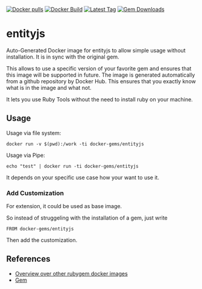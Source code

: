 [![Docker pulls](https://img.shields.io/docker/pulls/rubygem/entityjs.svg)](https://hub.docker.com/r/rubygem/entityjs/)
[![Docker Build](https://img.shields.io/docker/automated/rubygem/entityjs.svg)](https://hub.docker.com/r/rubygem/entityjs/)
[![Latest Tag](https://img.shields.io/github/tag/docker-rubygem/entityjs.svg)](https://hub.docker.com/r/rubygem/entityjs/)
[![Gem Downloads](https://img.shields.io/gem/dt/entityjs.svg)](https://rubygems.org/gems/entityjs/)
# entityjs

Auto-Generated Docker image for entityjs to allow simple usage without installation.
It is in sync with the original gem.

This allows to use a specific version of your favorite gem and ensures that this image will be supported in future.
The image is generated automatically from a github repository by Docker Hub.
This ensures that you exactly know what is in the image and what not.

It lets you use Ruby Tools without the need to install ruby on your machine.

## Usage

Usage via file system:

`docker run -v $(pwd):/work -ti docker-gems/entityjs`

Usage via Pipe:

`echo "test" | docker run -ti docker-gems/entityjs`

It depends on your specific use case how your want to use it.

### Add Customization

For extension, it could be used as base image.

So instead of struggeling with the installation of a gem, just write

`FROM docker-gems/entityjs`

Then add the customization.

## References

 - [Overview over other rubygem docker images](https://github.com/thinkbot/docker-rubygem)
 - [Gem](https://rubygems.org/gems/entityjs/)
